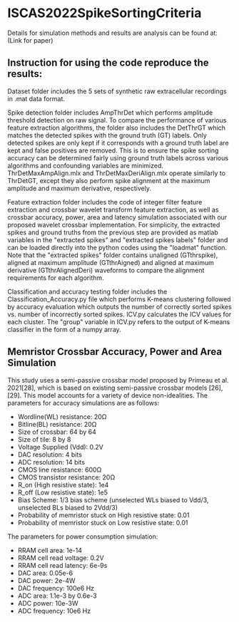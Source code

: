 # ISCAS2022SpikeSortingCriteria

Details for simulation methods and results are analysis can be found at: (Link for paper)

## Instruction for using the code reproduce the results:

Dataset folder includes the 5 sets of synthetic raw extracellular recordings in .mat data format. 

Spike detection folder includes AmpThrDet which performs amplitude threshold detection on raw signal. To compare the performance of various feature extraction algorithms, the folder also includes the DetThrGT which matches the detected spikes with the ground truth (GT) labels. Only detected spikes are only kept if it corresponds with a ground truth label are kept and false positives are removed. This is to ensure the spike sorting accuracy can be determined fairly using ground truth labels across various algorithms and confounding variables are minimized. ThrDetMaxAmpAlign.mlx and ThrDetMaxDeriAlign.mlx operate similarly to ThrDetGT, except they also perform spike alignment at the maximum amplitude and maximum derivative, respectively.

Feature extraction folder includes the code of integer filter feature extraction and crossbar wavelet transform feature extraction, as well as crossbar accuracy, power, area and latency simulation associated with our proposed wavelet crossbar implementation. For simplicity, the extracted spikes and ground truths from the previous step are provided as matlab variables in the "extracted spikes" and "extracted spikes labels" folder and can be loaded directly into the python codes using the "loadmat" function. Note that the "extracted spikes" folder contains unaligned (GTthrspike), aligned at maximum amplitude (GTthrAigned) and aligned at maximum derivative (GTthrAlignedDeri) waveforms to compare the alignment requirements for each algorithm.  

Classification and accuracy testing folder includes the Classification_Accuracy.py file which performs K-means clustering followed by accuracy evaluation which outputs the number of correctly sorted spikes vs. number of incorrectly sorted spikes. ICV.py calculates the ICV values for each cluster. The "group" variable in ICV.py refers to the output of K-means classifier in the form of a numpy array. 


## Memristor Crossbar Accuracy, Power and Area Simulation 
This study uses a semi-passive crossbar model proposed by Primeau et al. 2021[28], which is based on existing semi-passive crossbar models [26], [29]. This model accounts for a variety of device non-idealities.
The parameters for accuracy simulations are as follows: 
- Wordline(WL) resistance: 20Ω
- Bitline(BL) resistance: 20Ω
- Size of crossbar: 64 by 64
- Size of tile: 8 by 8 
- Voltage Supplied (Vdd): 0.2V
- DAC resolution: 4 bits
- ADC resolution: 14 bits 
- CMOS line resistance: 600Ω
- CMOS transistor resistance: 20Ω
- R_on (High resistive state): 1e4 
- R_off (Low resistive state): 1e5 
- Bias Scheme: 1/3 bias scheme (unselected WLs biased to Vdd/3, unselected BLs biased to 2Vdd/3)
- Probability of memristor stuck on High resistive state: 0.01
- Probability of memristor stuck on Low resistive state: 0.01

The parameters for power consumption simulation:
- RRAM cell area: 1e-14
- RRAM cell read voltage: 0.2V
- RRAM cell read latency: 6e-9s 
- DAC area: 0.05e-6
- DAC power: 2e-4W
- DAC frequency: 100e6 Hz
- ADC area: 1.1e-3 by 0.6e-3
- ADC power: 10e-3W
- ADC frequency: 10e6 Hz

